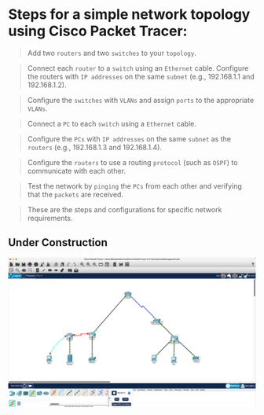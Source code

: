 # Steps for a simple network topology using Cisco Packet Tracer:

> Add two `routers` and two `switches` to your `topology`.

> Connect each `router` to a `switch` using an `Ethernet` cable.
Configure the routers with `IP addresses` on the same `subnet` (e.g., 192.168.1.1 and 192.168.1.2).

> Configure the `switches` with `VLANs` and assign `ports` to the appropriate `VLANs`.

> Connect a `PC` to each `switch` using a `Ethernet` cable.

> Configure the `PCs` with `IP addresses` on the same `subnet` as the `routers` (e.g., 192.168.1.3 and 192.168.1.4).

> Configure the `routers` to use a routing `protocol` (such as `OSPF`) to communicate with each other.

> Test the network by `pinging` the `PCs` from each other and verifying that the `packets` are received.

> These are the steps and configurations for specific network requirements.

## Under Construction

![Screenshot](cloudManagement.png)